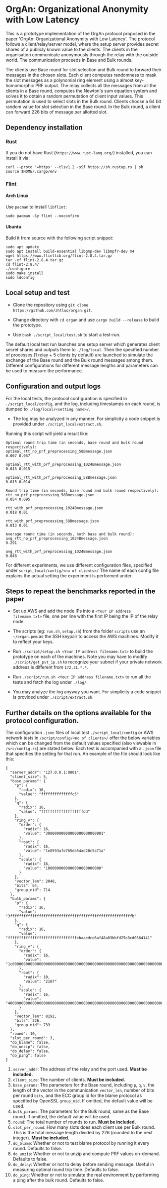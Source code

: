 # OrgAn: Organizational Anonymity with Low Latency

This is a prototype implementation of the OrgAn protocol proposed in the paper 'OrgAn: Organizational Anonymity with Low Latency'. 
The protocol follows a client/relay/server model, where the setup server provides secret shares of a publicly known value to the clients. The clients in the organisation communicate anonymously through the relay with the outside world. The communication proceeds in Base and Bulk rounds. 

The clients use Base round for slot selection and Bulk round to forward their messages in the chosen slots. Each client computes randomness to mask the slot messages as a polynomial ring element using a almost key-homomorphic PRF output. The relay collects all the messages from all the clients in a Base round, computes the Newton's sum equation system and solves it to obtain a random permutation of client input values. This permutation is used to select slots in the Bulk round. Clients choose a 64 bit random value for slot selection in the Base round. In the Bulk round, a client can forward 226 bits of message per allotted slot.  

## Dependency installation

### Rust

If you do not have Rust (`https://www.rust-lang.org/`) installed, you can install it via:

```
curl --proto '=https' --tlsv1.2 -sSf https://sh.rustup.rs | sh
source $HOME/.cargo/env
```

### Flint

#### Arch Linux

Use `pacman` to install `libflint`:

```
sudo pacman -Sy flint --noconfirm
```

#### Ubuntu

Build it from source with the following script snippet:

```
sudo apt update
sudo apt install build-essential libgmp-dev libmpfr-dev m4
wget https://www.flintlib.org/flint-2.8.4.tar.gz
tar -xf flint-2.8.4.tar.gz
cd flint-2.8.4/
./configure
sudo make install
sudo ldconfig
```

## Local setup and test

- Clone the repository using `git clone https://github.com/zhtluo/organ.git`.

- Change directory with `cd organ` and use `cargo build --release` to build the prototype.

- Use `bash ./script_local/test.sh` to start a test-run.

The default local test run launches one setup server which generates client secret shares and outputs them to `./log/local`. Then the specified number of processes (1 relay + 5 clients by default) are launched to simulate the exchange of the Base round and the Bulk round messages among them. Different configurations for different message lengths and parameters can be used to measure the performance. 

## Configuration and output logs

For the local tests, the protocol configuration is specified in `./script_local/config`, and the log, including timestamps on each round, is dumped to `./log/local/<setting name>/`.

- The log may be analyzed in any manner. For simplicity a code snippet is provided under `./script_local/extract.sh`.

Running this script will yield a result like:

```
Optimal round trip time (in seconds, base round and bulk round respectively):
optimal_rtt_no_prf_preprocessing_58Bmessage.json
0.007 0.057

optimal_rtt_with_prf_preprocessing_1024Bmessage.json
0.015 0.015

optimal_rtt_with_prf_preprocessing_58Bmessage.json
0.015 0.014

Round trip time (in seconds, base round and bulk round respectively):
rtt_no_prf_preprocessing_58Bmessage.json
0.054 0.095

rtt_with_prf_preprocessing_1024Bmessage.json
0.018 0.01

rtt_with_prf_preprocessing_58Bmessage.json
0.013 0.01

Average round time (in seconds, both base and bulk round):
avg_rtt_no_prf_preprocessing_1024Bmessage.json
0.291

avg_rtt_with_prf_preprocessing_1024Bmessage.json
0.048
```

For different experiments, we use different configuration files, specified under `script_local/config/<no of clients>/`
The name of each config file explains the actual setting the experiment is performed under.

## Steps to repeat the benchmarks reported in the paper

- Set up AWS and add the node IPs into a `<Your IP address filename.txt>` file, one per line with the first IP being the IP of the relay node.

- The scripts (eg: `run.sh`, `setup.sh`) from the folder `scripts` use an `~/organ.pem` as the SSH keypair to access the AWS machines. Modify it to reflect your keys.

- Run `./script/setup.sh <Your IP address filename.txt>` to build the prototype on each of the machines. Note you may have to modify `./script/get_pvt_ip.sh` to recognize your subnet if your private network address is different from `172.31.*.*`.

- Run `./script/run.sh <Your IP address filename.txt>` to run all the tests and fetch the log under `./log/`.

- You may analyze the log anyway you want. For simplicity a code snippet is provided under `./script/extract.sh`.

## Further details on the options available for the protocol configuration. 
The configuration `.json` files of local test `./script_local/config` or AWS network tests in `/script/config/<no of clients>/` offer the below variables which can be changed from the default values specified (also viewable in `/src/config.rs`)  are stated below. Each test is accompanied with a `.json` file that specifies the setting for that run. An example of the file should look like this:

```
{
  "server_addr": "127.0.0.1:8001",
  "client_size": 5,
  "base_params": {
    "p": {
      "radix": 16,
      "value": "ffffffffffffffc5"
    },
    "q": {
      "radix": 16,
      "value": "fffffffffffffffffffdd"
    },
    "ring_v": {
      "order": {
        "radix": 16,
        "value": "39000000000000000000000001"
      },
      "root": {
        "radix": 16,
        "value": "1e8593afe765eb54ad28c5a71a"
      },
      "scale": {
        "radix": 16,
        "value": "1000000000000000000000000"
      }
    },
    "vector_len": 2048,
    "bits": 64,
    "group_nid": 714
  },
  "bulk_params": {
    "p": {
      "radix": 16,
      "value": "3fffffffffffffffffffffffffffffffffffffffffffffffffffffffb"
    },
    "q": {
      "radix": 16,
      "value": "fffffffffffffffffffffffffffffffebaaedce6af48a03bbfd25e8cd0364141"
    },
    "ring_v": {
      "order": {
        "radix": 16,
        "value": "1c000000000000000000000000000000000000000000000000000000000000000000000001"
      },
      "root": {
        "radix": 10,
        "value": "2187"
      },
      "scale": {
        "radix": 16,
        "value": "4000000000000000000000000000000000000000000000000000000000000000000000000"
      }
    },
    "vector_len": 8192,
    "bits": 226,
    "group_nid": 733
  },
  "round": 10,
  "slot_per_round": 3,
  "do_blame": false,
  "do_unzip": false,
  "do_delay": false,
  "do_ping": false
}
```

1. `server_addr`: The address of the relay and the port used. **Must be included.**
1. `client_size`: The number of clients. **Must be included.**
1. `base_params`: The parameters for the Base round, including `p`, `q`, `v`, the length of the vector in the communication `vector_len`, number of bits per round `bits`, and the ECC group id for the blame protocol as specified by OpenSSL `group_nid`. If omitted, the default value will be used.
1. `bulk_params`: The parameters for the Bulk round, same as the Base round. If omitted, the default value will be used.
1. `round`: The total number of rounds to run. **Must be included.**
1. `slot_per_round`: How many slots does each client use per Bulk round. This is the total message length divided by 226 (rounded to the next integer). **Must be included.** 
1. `do_blame`: Whether or not to test blame protocol by running it every round. Defaults to false.
1. `do_unzip`: Whether or not to unzip and compute PRF values on-demand. Defaults to false.
1. `do_delay`: Whether or not to delay before sending message. Useful in measuring optimal round trip time. Defaults to false.
1. `do_ping`: Whether or not to simulate the real environment by performing a ping after the bulk round. Defaults to false.
